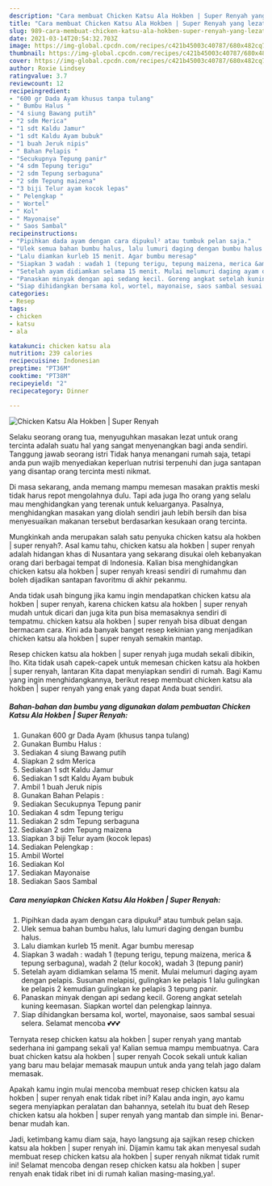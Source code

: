```yaml
---
description: "Cara membuat Chicken Katsu Ala Hokben | Super Renyah yang lezat dan Mudah Dibuat"
title: "Cara membuat Chicken Katsu Ala Hokben | Super Renyah yang lezat dan Mudah Dibuat"
slug: 989-cara-membuat-chicken-katsu-ala-hokben-super-renyah-yang-lezat-dan-mudah-dibuat
date: 2021-03-14T20:54:32.703Z
image: https://img-global.cpcdn.com/recipes/c421b45003c40787/680x482cq70/chicken-katsu-ala-hokben-super-renyah-foto-resep-utama.jpg
thumbnail: https://img-global.cpcdn.com/recipes/c421b45003c40787/680x482cq70/chicken-katsu-ala-hokben-super-renyah-foto-resep-utama.jpg
cover: https://img-global.cpcdn.com/recipes/c421b45003c40787/680x482cq70/chicken-katsu-ala-hokben-super-renyah-foto-resep-utama.jpg
author: Roxie Lindsey
ratingvalue: 3.7
reviewcount: 12
recipeingredient:
- "600 gr Dada Ayam khusus tanpa tulang"
- " Bumbu Halus "
- "4 siung Bawang putih"
- "2 sdm Merica"
- "1 sdt Kaldu Jamur"
- "1 sdt Kaldu Ayam bubuk"
- "1 buah Jeruk nipis"
- " Bahan Pelapis "
- "Secukupnya Tepung panir"
- "4 sdm Tepung terigu"
- "2 sdm Tepung serbaguna"
- "2 sdm Tepung maizena"
- "3 biji Telur ayam kocok lepas"
- " Pelengkap "
- " Wortel"
- " Kol"
- " Mayonaise"
- " Saos Sambal"
recipeinstructions:
- "Pipihkan dada ayam dengan cara dipukul² atau tumbuk pelan saja."
- "Ulek semua bahan bumbu halus, lalu lumuri daging dengan bumbu halus."
- "Lalu diamkan kurleb 15 menit. Agar bumbu meresap"
- "Siapkan 3 wadah : wadah 1 (tepung terigu, tepung maizena, merica &amp; tepung serbaguna), wadah 2 (telur kocok), wadah 3 (tepung panir)"
- "Setelah ayam didiamkan selama 15 menit. Mulai melumuri daging ayam dengan pelapis. Susunan melapisi, gulingkan ke pelapis 1 lalu gulingkan ke pelapis 2 kemudian gulingkan ke pelapis 3 tepung panir."
- "Panaskan minyak dengan api sedang kecil. Goreng angkat setelah kuning keemasan. Siapkan wortel dan pelengkap lainnya."
- "Siap dihidangkan bersama kol, wortel, mayonaise, saos sambal sesuai selera. Selamat mencoba 💕💕💕"
categories:
- Resep
tags:
- chicken
- katsu
- ala

katakunci: chicken katsu ala 
nutrition: 239 calories
recipecuisine: Indonesian
preptime: "PT36M"
cooktime: "PT38M"
recipeyield: "2"
recipecategory: Dinner

---
```



![Chicken Katsu Ala Hokben | Super Renyah](https://img-global.cpcdn.com/recipes/c421b45003c40787/680x482cq70/chicken-katsu-ala-hokben-super-renyah-foto-resep-utama.jpg)

Selaku seorang orang tua, menyuguhkan masakan lezat untuk orang tercinta adalah suatu hal yang sangat menyenangkan bagi anda sendiri. Tanggung jawab seorang istri Tidak hanya menangani rumah saja, tetapi anda pun wajib menyediakan keperluan nutrisi terpenuhi dan juga santapan yang disantap orang tercinta mesti nikmat.

Di masa  sekarang, anda memang mampu memesan masakan praktis meski tidak harus repot mengolahnya dulu. Tapi ada juga lho orang yang selalu mau menghidangkan yang terenak untuk keluarganya. Pasalnya, menghidangkan masakan yang diolah sendiri jauh lebih bersih dan bisa menyesuaikan makanan tersebut berdasarkan kesukaan orang tercinta. 



Mungkinkah anda merupakan salah satu penyuka chicken katsu ala hokben | super renyah?. Asal kamu tahu, chicken katsu ala hokben | super renyah adalah hidangan khas di Nusantara yang sekarang disukai oleh kebanyakan orang dari berbagai tempat di Indonesia. Kalian bisa menghidangkan chicken katsu ala hokben | super renyah kreasi sendiri di rumahmu dan boleh dijadikan santapan favoritmu di akhir pekanmu.

Anda tidak usah bingung jika kamu ingin mendapatkan chicken katsu ala hokben | super renyah, karena chicken katsu ala hokben | super renyah mudah untuk dicari dan juga kita pun bisa memasaknya sendiri di tempatmu. chicken katsu ala hokben | super renyah bisa dibuat dengan bermacam cara. Kini ada banyak banget resep kekinian yang menjadikan chicken katsu ala hokben | super renyah semakin mantap.

Resep chicken katsu ala hokben | super renyah juga mudah sekali dibikin, lho. Kita tidak usah capek-capek untuk memesan chicken katsu ala hokben | super renyah, lantaran Kita dapat menyiapkan sendiri di rumah. Bagi Kamu yang ingin menghidangkannya, berikut resep membuat chicken katsu ala hokben | super renyah yang enak yang dapat Anda buat sendiri.

<!--inarticleads1-->

##### Bahan-bahan dan bumbu yang digunakan dalam pembuatan Chicken Katsu Ala Hokben | Super Renyah:

1. Gunakan 600 gr Dada Ayam (khusus tanpa tulang)
1. Gunakan  Bumbu Halus :
1. Sediakan 4 siung Bawang putih
1. Siapkan 2 sdm Merica
1. Sediakan 1 sdt Kaldu Jamur
1. Sediakan 1 sdt Kaldu Ayam bubuk
1. Ambil 1 buah Jeruk nipis
1. Gunakan  Bahan Pelapis :
1. Sediakan Secukupnya Tepung panir
1. Sediakan 4 sdm Tepung terigu
1. Sediakan 2 sdm Tepung serbaguna
1. Sediakan 2 sdm Tepung maizena
1. Siapkan 3 biji Telur ayam (kocok lepas)
1. Sediakan  Pelengkap :
1. Ambil  Wortel
1. Sediakan  Kol
1. Sediakan  Mayonaise
1. Sediakan  Saos Sambal




<!--inarticleads2-->

##### Cara menyiapkan Chicken Katsu Ala Hokben | Super Renyah:

1. Pipihkan dada ayam dengan cara dipukul² atau tumbuk pelan saja.
1. Ulek semua bahan bumbu halus, lalu lumuri daging dengan bumbu halus.
1. Lalu diamkan kurleb 15 menit. Agar bumbu meresap
1. Siapkan 3 wadah : wadah 1 (tepung terigu, tepung maizena, merica &amp; tepung serbaguna), wadah 2 (telur kocok), wadah 3 (tepung panir)
1. Setelah ayam didiamkan selama 15 menit. Mulai melumuri daging ayam dengan pelapis. Susunan melapisi, gulingkan ke pelapis 1 lalu gulingkan ke pelapis 2 kemudian gulingkan ke pelapis 3 tepung panir.
1. Panaskan minyak dengan api sedang kecil. Goreng angkat setelah kuning keemasan. Siapkan wortel dan pelengkap lainnya.
1. Siap dihidangkan bersama kol, wortel, mayonaise, saos sambal sesuai selera. Selamat mencoba 💕💕💕




Ternyata resep chicken katsu ala hokben | super renyah yang mantab sederhana ini gampang sekali ya! Kalian semua mampu membuatnya. Cara buat chicken katsu ala hokben | super renyah Cocok sekali untuk kalian yang baru mau belajar memasak maupun untuk anda yang telah jago dalam memasak.

Apakah kamu ingin mulai mencoba membuat resep chicken katsu ala hokben | super renyah enak tidak ribet ini? Kalau anda ingin, ayo kamu segera menyiapkan peralatan dan bahannya, setelah itu buat deh Resep chicken katsu ala hokben | super renyah yang mantab dan simple ini. Benar-benar mudah kan. 

Jadi, ketimbang kamu diam saja, hayo langsung aja sajikan resep chicken katsu ala hokben | super renyah ini. Dijamin kamu tak akan menyesal sudah membuat resep chicken katsu ala hokben | super renyah nikmat tidak rumit ini! Selamat mencoba dengan resep chicken katsu ala hokben | super renyah enak tidak ribet ini di rumah kalian masing-masing,ya!.

